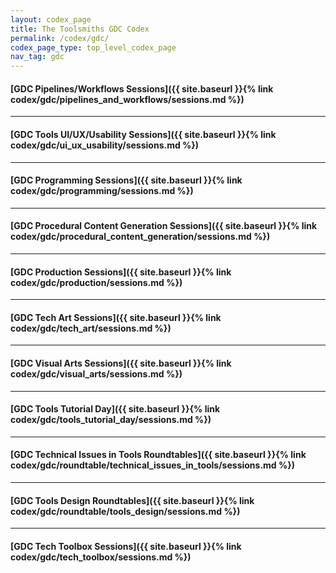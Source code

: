 ```yaml
---
layout: codex_page
title: The Toolsmiths GDC Codex
permalink: /codex/gdc/
codex_page_type: top_level_codex_page
nav_tag: gdc
---
```


#### [GDC Pipelines/Workflows Sessions]({{ site.baseurl }}{% link codex/gdc/pipelines_and_workflows/sessions.md %})

------

#### [GDC Tools UI/UX/Usability Sessions]({{ site.baseurl }}{% link codex/gdc/ui_ux_usability/sessions.md %})

------

#### [GDC Programming Sessions]({{ site.baseurl }}{% link codex/gdc/programming/sessions.md %})

------

#### [GDC Procedural Content Generation Sessions]({{ site.baseurl }}{% link codex/gdc/procedural_content_generation/sessions.md %})

------

#### [GDC Production Sessions]({{ site.baseurl }}{% link codex/gdc/production/sessions.md %})

------

#### [GDC Tech Art Sessions]({{ site.baseurl }}{% link codex/gdc/tech_art/sessions.md %})

------

#### [GDC Visual Arts Sessions]({{ site.baseurl }}{% link codex/gdc/visual_arts/sessions.md %})

------

#### [GDC Tools Tutorial Day]({{ site.baseurl }}{% link codex/gdc/tools_tutorial_day/sessions.md %})

------

#### [GDC Technical Issues in Tools Roundtables]({{ site.baseurl }}{% link codex/gdc/roundtable/technical_issues_in_tools/sessions.md %})

------

#### [GDC Tools Design Roundtables]({{ site.baseurl }}{% link codex/gdc/roundtable/tools_design/sessions.md %})

------

#### [GDC Tech Toolbox Sessions]({{ site.baseurl }}{% link codex/gdc/tech_toolbox/sessions.md %})